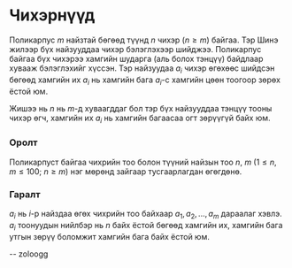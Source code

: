 Чихэрнүүд
=========
Поликарпус $m$ найзтай бөгөөд түүнд $n$ чихэр ($n ≥ m$) байгаа. Тэр Шинэ жилээр бүх найзууддаа чихэр бэлэглэхээр шийджээ. Поликарпус байгаа бүх чихэрээ хамгийн шударга (аль болох тэнцүү) байдлаар хувааж бэлэглэхийг хүссэн. Тэр найзуудаа $a_i$ чихэр өгөхөөс шийдсэн бөгөөд хамгийн их $a_i$ нь хамгийн бага $a_i$-с хамгийн цөөн тоогоор зөрөх ёстой юм.

Жишээ нь $n$ нь $m$-д хуваагддаг бол тэр бүх найзууддаа тэнцүү тооны чихэр өгч, хамгийн их $a_i$ нь хамгийн багаасаа огт зөрүүгүй байх юм.


### Оролт
Поликарпуст байгаа чихрийн тоо болон түүний найзын тоо $n$, $m$ ($1 ≤ n$, $m ≤ 100$; $n ≥ m$) нэг мөрөнд зайгаар тусгаарлагдан өгөгдөнө.

### Гаралт
$a_i$ нь $i$-р найздаа өгөх чихрийн тоо байхаар $a_1, a_2, ... , a_m$ дараалаг хэвлэ. $a_i$ тоонуудын нийлбэр нь $n$ байх ёстой бөгөөд хамгийн их, хамгийн бага утгын зөрүү боломжит хамгийн бага байх ёстой юм.

-- zoloogg
